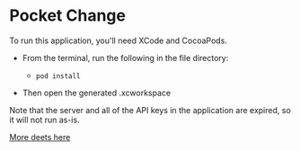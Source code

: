 # Pocket Change

To run this application, you'll need XCode and CocoaPods.

- From the terminal, run the following in the file directory:
  - `pod install`

- Then open the generated .xcworkspace

Note that the server and all of the API keys in the application are expired, so it will not run as-is.

[More deets here](https://devpost.com/software/pocket-change-rf0h1k)
